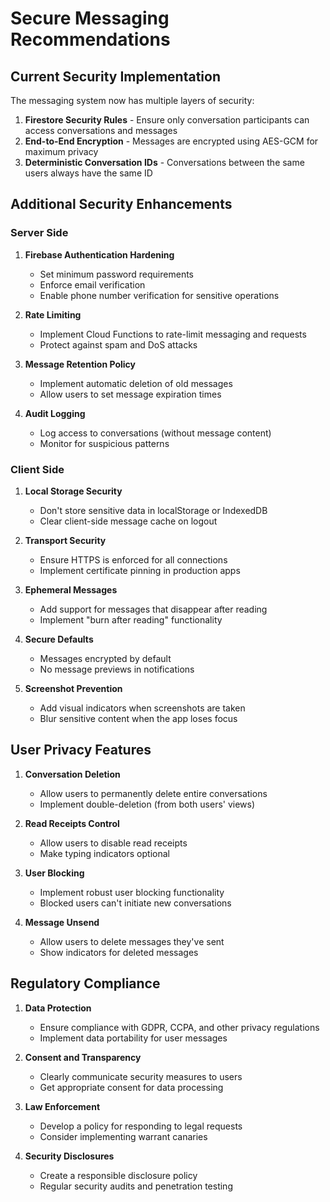 # Secure Messaging Recommendations

## Current Security Implementation

The messaging system now has multiple layers of security:

1. **Firestore Security Rules** - Ensure only conversation participants can access conversations and messages
2. **End-to-End Encryption** - Messages are encrypted using AES-GCM for maximum privacy
3. **Deterministic Conversation IDs** - Conversations between the same users always have the same ID

## Additional Security Enhancements

### Server Side

1. **Firebase Authentication Hardening**
   - Set minimum password requirements
   - Enforce email verification
   - Enable phone number verification for sensitive operations

2. **Rate Limiting**
   - Implement Cloud Functions to rate-limit messaging and requests
   - Protect against spam and DoS attacks

3. **Message Retention Policy**
   - Implement automatic deletion of old messages
   - Allow users to set message expiration times

4. **Audit Logging**
   - Log access to conversations (without message content)
   - Monitor for suspicious patterns

### Client Side

1. **Local Storage Security**
   - Don't store sensitive data in localStorage or IndexedDB
   - Clear client-side message cache on logout

2. **Transport Security**
   - Ensure HTTPS is enforced for all connections
   - Implement certificate pinning in production apps

3. **Ephemeral Messages**
   - Add support for messages that disappear after reading
   - Implement "burn after reading" functionality

4. **Secure Defaults**
   - Messages encrypted by default
   - No message previews in notifications

5. **Screenshot Prevention**
   - Add visual indicators when screenshots are taken
   - Blur sensitive content when the app loses focus

## User Privacy Features

1. **Conversation Deletion**
   - Allow users to permanently delete entire conversations
   - Implement double-deletion (from both users' views)

2. **Read Receipts Control**
   - Allow users to disable read receipts
   - Make typing indicators optional

3. **User Blocking**
   - Implement robust user blocking functionality
   - Blocked users can't initiate new conversations

4. **Message Unsend**
   - Allow users to delete messages they've sent
   - Show indicators for deleted messages

## Regulatory Compliance

1. **Data Protection**
   - Ensure compliance with GDPR, CCPA, and other privacy regulations
   - Implement data portability for user messages

2. **Consent and Transparency**
   - Clearly communicate security measures to users
   - Get appropriate consent for data processing

3. **Law Enforcement**
   - Develop a policy for responding to legal requests
   - Consider implementing warrant canaries

4. **Security Disclosures**
   - Create a responsible disclosure policy
   - Regular security audits and penetration testing 